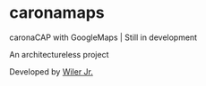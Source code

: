 # caronamaps
caronaCAP with GoogleMaps | Still in development

An architectureless project

Developed by [Wiler Jr.](https://linkedin.com/in/wilerjrxd)
